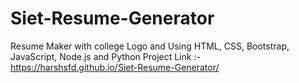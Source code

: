 # Siet-Resume-Generator
Resume Maker with college Logo and Using HTML, CSS, Bootstrap, JavaScript, Node.js and Python
Project Link :- https://harshsfd.github.io/Siet-Resume-Generator/
